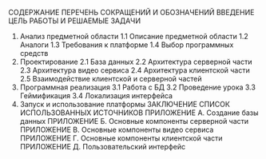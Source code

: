 СОДЕРЖАНИЕ
ПЕРЕЧЕНЬ СОКРАЩЕНИЙ И ОБОЗНАЧЕНИЙ
ВВЕДЕНИЕ
ЦЕЛЬ РАБОТЫ И РЕШАЕМЫЕ ЗАДАЧИ
1. Анализ предметной области
1.1 Описание предметной области
1.2 Аналоги
1.3 Требования к платформе
1.4 Выбор программных средств
2. Проектирование
2.1 База данных
2.2 Архитектура серверной части	
2.3 Архитектура видео сервиса
2.4 Архитектура клиентской части
2.5 Взаимодействие клиентской и серверной частей
3. Программная реализация
3.1 Работа с БД
3.2 Проведение урока
3.3 Геймификация
3.4 Локализация интерфейса	
4. Запуск и использование платформы
ЗАКЛЮЧЕНИЕ
СПИСОК ИСПОЛЬЗОВАННЫХ ИСТОЧНИКОВ
ПРИЛОЖЕНИЕ А. Создание базы данных
ПРИЛОЖЕНИЕ Б. Основные компоненты серверной части
ПРИЛОЖЕНИЕ В. Основные компоненты видео сервиса
ПРИЛОЖЕНИЕ Г. Основные компоненты клиентской части
ПРИЛОЖЕНИЕ Д. Пользовательский интерфейс

